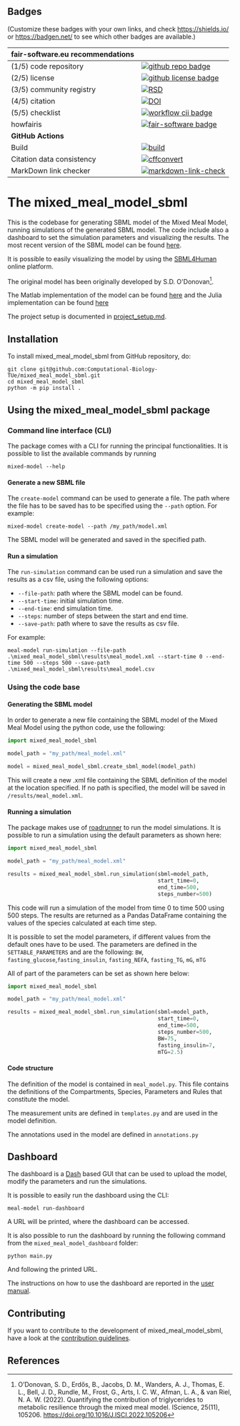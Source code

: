 ## Badges

(Customize these badges with your own links, and check https://shields.io/ or https://badgen.net/ to see which other badges are available.)

| fair-software.eu recommendations | |
| :-- | :--  |
| (1/5) code repository              | [![github repo badge](https://img.shields.io/badge/github-repo-000.svg?logo=github&labelColor=gray&color=blue)](https://github.com/Computational-Biology-TUe/mixed_meal_model_sbml) |
| (2/5) license                      | [![github license badge](https://img.shields.io/github/license/Computational-Biology-TUe/mixed_meal_model_sbml)](https://github.com/Computational-Biology-TUe/mixed_meal_model_sbml) |
| (3/5) community registry           | [![RSD](https://img.shields.io/badge/rsd-mixed_meal_model_sbml-00a3e3.svg)](https://research-software-directory.org/software/mixed-meal-model-sbml) |
| (4/5) citation                     | [![DOI](https://zenodo.org/badge/781502181.svg)](https://zenodo.org/doi/10.5281/zenodo.11210057)
| (5/5) checklist                    | [![workflow cii badge](https://bestpractices.coreinfrastructure.org/projects/8953/badge)](https://bestpractices.coreinfrastructure.org/projects/8953) |
| howfairis                          | [![fair-software badge](https://img.shields.io/badge/fair--software.eu-%E2%97%8F%20%20%E2%97%8F%20%20%E2%97%8F%20%20%E2%97%8F%20%20%E2%97%8B-yellow)](https://fair-software.eu) |
| **GitHub Actions**                 | &nbsp; |
| Build                              | [![build](https://github.com/Computational-Biology-TUe/mixed_meal_model_sbml/actions/workflows/build.yml/badge.svg)](https://github.com/Computational-Biology-TUe/mixed_meal_model_sbml/actions/workflows/build.yml) |
| Citation data consistency          | [![cffconvert](https://github.com/Computational-Biology-TUe/mixed_meal_model_sbml/actions/workflows/cffconvert.yml/badge.svg)](https://github.com/Computational-Biology-TUe/mixed_meal_model_sbml/actions/workflows/cffconvert.yml) |
| MarkDown link checker              | [![markdown-link-check](https://github.com/Computational-Biology-TUe/mixed_meal_model_sbml/actions/workflows/markdown-link-check.yml/badge.svg)](https://github.com/Computational-Biology-TUe/mixed_meal_model_sbml/actions/workflows/markdown-link-check.yml) |

# The mixed_meal_model_sbml

This is the codebase for generating SBML model of the Mixed Meal Model, running simulations of the 
generated SBML model. The code include also a dashboard to set the simulation parameters
and visualizing the results.
The most recent version of the SBML model can be found [here](./mixed_meal_model_sbml/results/meal_model.xml).

It is possible to easily visualizing the model by using the [SBML4Human](https://sbml4humans.de/) online platform.

The original model has been originally developed by S.D. O'Donovan[^1].

The Matlab implementation of the model can be found [here](https://github.com/Computational-Biology-TUe/Mixed_Meal_Model) 
and the Julia implementation can be found [here](https://github.com/max-de-rooij/MealModel.jl/edit/main/README.md)

The project setup is documented in [project_setup.md](project_setup.md). 

## Installation

To install mixed_meal_model_sbml from GitHub repository, do:

```commandline
git clone git@github.com:Computational-Biology-TUe/mixed_meal_model_sbml.git
cd mixed_meal_model_sbml
python -m pip install .
```

## Using the mixed_meal_model_sbml package

### Command line interface (CLI)

The package comes with a CLI for running the principal functionalities. 
It is possible to list the available commands by running 
```commandline
mixed-model --help
```

#### Generate a new SBML file
 
The `create-model` command can be used to generate a file. 
The path where the file has to be saved has to be specified using the `--path` option. For example:

```commandline
mixed-model create-model --path /my_path/model.xml
```

The SBML model will be generated and saved in the specified path.


#### Run a simulation

The `run-simulation` command can be used run a simulation and save the results as a csv file, 
using the following options:  
-  `--file-path`: path where the SBML model can be found.
-  `--start-time`: initial simulation time.
-  `--end-time`: end simulation time.
-  `--steps`: number of steps between the start and end time.
-  `--save-path`: path where to save the results as csv file.

For example:
```commandline
meal-model run-simulation --file-path .\mixed_meal_model_sbml\results\meal_model.xml --start-time 0 --end-time 500 --steps 500 --save-path .\mixed_meal_model_sbml\results\meal_model.csv
```
### Using the code base

#### Generating the SBML model

In order to generate a new file containing the SBML model of the Mixed Meal Model 
using the python code, use the following:

```python
import mixed_meal_model_sbml

model_path = "my_path/meal_model.xml"

model = mixed_meal_model_sbml.create_sbml_model(model_path)
```

This will create a new .xml file containing the SBML definition of the model at the location specified.
If no path is specified, the model will be saved in  `/results/meal_model.xml`.

#### Running a simulation

The package makes use of [roadrunner](https://github.com/sys-bio/roadrunner) to run the model simulations.
It is possible to run a simulation using the default parameters as shown here:

```python
import mixed_meal_model_sbml

model_path = "my_path/meal_model.xml"

results = mixed_meal_model_sbml.run_simulation(sbml=model_path,
                                               start_time=0,
                                               end_time=500,
                                               steps_number=500)
```

This code will run a simulation of the model from time 0 to time 500 using 500 steps. 
The results are returned as a Pandas DataFrame containing the values of the species 
calculated at each time step.

It is possible to set the model parameters, if different values from the default ones have to be used.
The parameters are defined in the `SETTABLE_PARAMETERS` and are the following: 
`BW`, `fasting_glucose`,`fasting_insulin`, `fasting_NEFA`, `fasting_TG`, `mG`, `mTG`

All of part of the parameters can be set as shown here below:

```python
import mixed_meal_model_sbml

model_path = "my_path/meal_model.xml"

results = mixed_meal_model_sbml.run_simulation(sbml=model_path,
                                               start_time=0,
                                               end_time=500,
                                               steps_number=500,
                                               BW=75,
                                               fasting_insulin=7,
                                               mTG=2.5)
```

#### Code structure

The definition of the model is contained in `meal_model.py`. This file contains the definitions
of the Compartments, Species, Parameters and Rules that constitute the model.

The measurement units are defined in `templates.py` and are used in the model definition.

The annotations used in the model are defined in `annotations.py`

## Dashboard

The dashboard is a [Dash](https://dash.plotly.com/) based GUI that can be used to upload the model, modify the parameters and run the simulations.

It is possible to easily run the dashboard using the CLI:

```commandline
meal-model run-dashboard
```

A URL will be printed, where the dashboard can be accessed.

It is also possible to run the dashboard by running the following command from the `mixed_meal_model_dashboard` folder:

```commandline
python main.py
```

And following the printed URL.

The instructions on how to use the dashboard are reported in the [user manual](./meal_model_dashboard/docs/user_manual.md).

## Contributing

If you want to contribute to the development of mixed_meal_model_sbml,
have a look at the [contribution guidelines](CONTRIBUTING.md).


## References
[^1]: O’Donovan, S. D., Erdős, B., Jacobs, D. M., Wanders, A. J., Thomas, E. L., Bell, J. D., Rundle, M., Frost, G., Arts, I. C. W., Afman, L. A., & van Riel, N. A. W. (2022). Quantifying the contribution of triglycerides to metabolic resilience through the mixed meal model. IScience, 25(11), 105206. https://doi.org/10.1016/J.ISCI.2022.105206